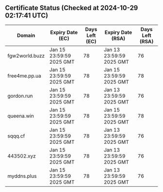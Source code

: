 ## Certificate Status (Checked at 2024-10-29 02:17:41 UTC)
| Domain | Expiry Date (EC) | Days Left (EC) | Expiry Date (RSA) | Days Left (RSA) |
|--------|-------------------|----------------|--------------------|--------------------|
| fgw2world.buzz | Jan 15 23:59:59 2025 GMT | 78 | Jan 13 23:59:59 2025 GMT | 76 |
| free4me.pp.ua | Jan 15 23:59:59 2025 GMT | 78 | Jan 15 23:59:59 2025 GMT | 78 |
| gordon.run | Jan 15 23:59:59 2025 GMT | 78 | Jan 13 23:59:59 2025 GMT | 76 |
| queena.win | Jan 15 23:59:59 2025 GMT | 78 | Jan 15 23:59:59 2025 GMT | 78 |
| sqqq.cf | Jan 15 23:59:59 2025 GMT | 78 | Jan 13 23:59:59 2025 GMT | 76 |
| 443502.xyz | Jan 15 23:59:59 2025 GMT | 78 | Jan 13 23:59:59 2025 GMT | 76 |
| myddns.plus | Jan 15 23:59:59 2025 GMT | 78 | Jan 13 23:59:59 2025 GMT | 76 |
